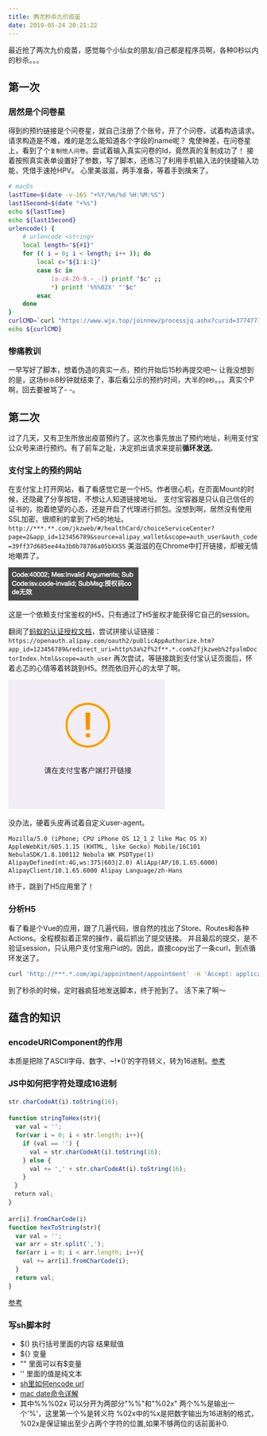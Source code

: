 ```yaml
---
title: 两次秒杀九价疫苗
date: 2019-05-24 20:21:22
---
```

最近抢了两次九价疫苗，感觉每个小仙女的朋友/自己都是程序员啊，各种0秒以内的秒杀。。。
<!--more-->

## 第一次
### 居然是个问卷星
得到的预约链接是个问卷星，就自己注册了个账号，开了个问卷，试着构造请求。请求构造是不难，难的是怎么能知道各个字段的name呢？
鬼使神差，在问卷星上，看到了个`复制他人问卷`。尝试着输入真实问卷的Id，竟然真的复制成功了！
接着按照真实表单设置好了参数，写了脚本，还练习了利用手机输入法的快捷输入功能，凭借手速抢HPV。
心里美滋滋，两手准备，等着手到擒来了。
``` bash
# macOs
lastTime=$(date -v-16S "+%Y/%m/%d %H:%M:%S") 
last1Second=$(date "+%s")
echo ${lastTime}
echo ${last1Second}
urlencode() {
    # urlencode <string>
    local length="${#1}"
    for (( i = 0; i < length; i++ )); do
        local c="${1:i:1}"
        case $c in
            [a-zA-Z0-9.~_-]) printf "$c" ;;
            *) printf '%%%02X' "'$c"
        esac
    done
}
curlCMD=`curl "https://www.wjx.top/joinnew/processjq.ashx?curid=37747717&starttime=$(urlencode "${lastTime}")&source=directphone&submittype=1&ktimes=77&hlv=1&rn=3082155441.38864532&iwx=1&t=${last1Second}&jqnonce=e04253b0-8873-4ffe-8bd9-69a851149746&jqsign=b73524e7*%3F%3F04*3aab*%3Fec%3E*1%3Ef%3F2663%3E031" -H 'Pragma: no-cache' -H 'Origin: https://www.wjx.top' -H 'Accept-Encoding: gzip, deflate, br' -H 'Accept-Language: zh-CN,zh;q=0.9' -H 'User-Agent: User-Agent: Mozilla/5.0 (iPhone; CPU iPhone OS 12_1_2 like Mac OS X) AppleWebKit/605.1.15 (KHTML, like Gecko) Mobile/16C101 MicroMessenger/6.7.4(0x1607042c) NetType/WIFI Language/zh_CN' -H 'Content-Type: application/x-www-form-urlencoded; charset=UTF-8' -H 'Accept: text/plain, */*; q=0.01' -H 'Cache-Control: no-cache' -H 'X-Requested-With: XMLHttpRequest' -H 'Cookie: ******' -H 'Connection: keep-alive' -H 'Referer: https://www.wjx.top/m/37747717.aspx' --data 'submitdata=******' --compressed`
echo ${curlCMD}
```
### 惨痛教训
一早写好了脚本，想着伪造的真实一点，预约开始后15秒再提交吧～
让我没想到的是，这场`秒杀`8秒钟就结束了，事后看公示的预约时间，大半的`0秒`。。。真实个P啊，回去要被骂了- -。


## 第二次

过了几天，又有卫生所放出疫苗预约了。这次也事先放出了预约地址，利用支付宝公众号来进行预约。有了前车之耻，决定抓出请求来提前**循环发送**。

### 支付宝上的预约网站
在支付宝上打开网站，看了看感觉它是一个H5。作者很心机，在页面Mount的时候，还隐藏了分享按钮，不想让人知道链接地址。
支付宝容器是只认自己信任的证书的，抱着绝望的心态，还是开启了代理进行抓包。没想到啊，居然没有使用SSL加密，很顺利的拿到了H5的地址。
`http://***.**.com/jkzweb/#/healthCard/choiceServiceCenter?page=2&app_id=123456789&source=alipay_wallet&scope=auth_user&auth_code=39ff37d685ee44a3b0b78786a05bXX55`
美滋滋的在Chrome中打开链接，却被无情地嘲弄了。

![](/post-images/hpv-1.png)

这是一个依赖支付宝鉴权的H5，只有通过了H5鉴权才能获得它自己的session。

翻阅了[蚂蚁的认证授权文档](https://docs.open.alipay.com/289/105656)，尝试拼接认证链接：
`https://openauth.alipay.com/oauth2/publicAppAuthorize.htm?app_id=123456789&redirect_uri=http%3a%2f%2f**.*.com%2fjkzweb%2fpalmDoctorIndex.html&scope=auth_user`
再次尝试，等链接跳到支付宝认证页面后，怀着忐忑的心情等着转跳到H5。然而依旧开心的太早了啊。

![](/post-images/hpv-2.png)

没办法，硬着头皮再试着自定义user-agent。
```
Mozilla/5.0 (iPhone; CPU iPhone OS 12_1_2 like Mac OS X) AppleWebKit/605.1.15 (KHTML, like Gecko) Mobile/16C101 NebulaSDK/1.8.100112 Nebula WK PSDType(1) AlipayDefined(nt:4G,ws:375|603|2.0) AliApp(AP/10.1.65.6000) AlipayClient/10.1.65.6000 Alipay Language/zh-Hans
```
终于，跳到了H5应用里了！
### 分析H5
看了看是个Vue的应用，跟了几遍代码，很自然的找出了Store、Routes和各种Actions。全程模拟着正常的操作，最后抓出了提交链接。
并且最后的提交，是不验证session，只认用户支付宝用户id的。因此，直接copy出了一条curl，到点循环发送了。
``` bash
curl 'http://***.*.com/api/appointment/appointment' -H 'Accept: application/json, text/plain, */*' -H 'Referer: http://***.*.com/jkzweb/' -H 'Origin: http://***.*.com' -H 'User-Agent: User-Agent: Mozilla/5.0 (iPhone; CPU iPhone OS 12_1_2 like Mac OS X) AppleWebKit/605.1.15 (KHTML, like Gecko) Mobile/16C101 NebulaSDK/1.8.100112 Nebula PSDType(1) AlipayDefined(nt:WIFI,ws:375|603|2.0) AliApp(AP/10.1.58.6100) AlipayClient/10.1.58.6100 Language/zh-Hans' -H 'Content-Type: application/x-www-form-urlencoded;charset=UTF-8' --data 'hospId=33010460&openId=1111111&patientName=%E8&patientCardID=3*******8&patientPhone=123456789' --compressed
```
到了秒杀的时候，定时器疯狂地发送脚本，终于抢到了。
活下来了啊～

## 蕴含的知识

### encodeURIComponent的作用
本质是把除了ASCII字母、数字、~!*()’的字符转义，转为16进制。[参考](https://www.cnblogs.com/season-huang/p/3439277.html)


### JS中如何把字符处理成16进制
``` js
str.charCodeAt(i).toString(16);

function stringToHex(str){
  var val = '';
  for(var i = 0; i < str.length; i++){
    if (val == '') {
      val = str.charCodeAt(i).toString(16);
    } else {
      val += ',' + str.charCodeAt(i).toString(16);      
    }
　}
　return val;
}

arr[i].fromCharCode(i)
function hexToString(str){
  var val = '';
  var arr = str.split(',');
  for(arr i = 0; i < arr.length; i++){
    val += arr[i].fromCharCode(i);
  }
  return val;
}
```
[参考](https://www.cnblogs.com/duhuo/p/5608246.html)

### 写sh脚本时
* $() 执行括号里面的内容 结果赋值
* ${} 变量
* "" 里面可以有$变量
* '' 里面的值是纯文本
* [sh里如何encode url](https://stackoverflow.com/questions/296536/how-to-urlencode-data-for-curl-command)
* [mac date命令详解](https://www.cnblogs.com/amyzhu/p/10177086.html)
* 其中%%%02x 可以分开为两部分"%%"和"%02x" 两个%%是输出一个'%'，这里第一个%是转义符 %02x中的%x是把数字输出为16进制的格式，%02x是保证输出至少占两个字符的位置,如果不够两位的话前面补0.
